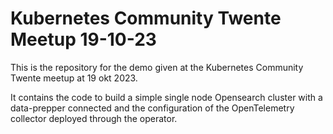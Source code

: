 # Kubernetes Community Twente Meetup 19-10-23
This is the repository for the demo given at the Kubernetes Community Twente meetup at 19 okt 2023.

It contains the code to build a simple single node Opensearch cluster with a data-prepper connected and the configuration of the OpenTelemetry collector deployed through the operator.